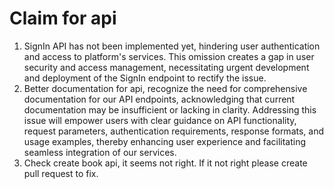# Claim for api

1. SignIn API has not been implemented yet, hindering user authentication and access to platform's services. This omission creates a gap in user security and access management, necessitating urgent development and deployment of the SignIn endpoint to rectify the issue.
2. Better documentation for api, recognize the need for comprehensive documentation for our API endpoints, acknowledging that current documentation may be insufficient or lacking in clarity. Addressing this issue will empower users with clear guidance on API functionality, request parameters, authentication requirements, response formats, and usage examples, thereby enhancing user experience and facilitating seamless integration of our services.
3. Check create book api, it seems not right. If it not right please create pull request to fix.